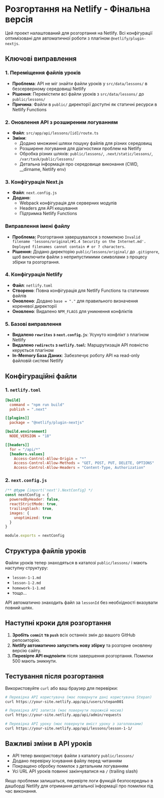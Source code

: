 # Розгортання на Netlify - Фінальна версія

Цей проект налаштований для розгортання на Netlify. Всі конфігурації оптимізовані для автоматичної роботи з плагіном `@netlify/plugin-nextjs`.

## Ключові виправлення

### 1. Переміщення файлів уроків
- **Проблема**: API не міг знайти файли уроків у `src/data/lessons/` в безсерверному середовищі Netlify
- **Рішення**: Перемістили всі файли уроків з `src/data/lessons/` до `public/lessons/`
- **Причина**: Файли в `public/` директорії доступні як статичні ресурси в Netlify Functions

### 2. Оновлення API з розширеним логуванням
- **Файл**: `src/app/api/lessons/[id]/route.ts`
- **Зміни**: 
  - Додано множинні шляхи пошуку файлів для різних середовищ
  - Розширене логування для діагностики проблем на Netlify
  - Обробка різних шляхів: `public/lessons/`, `.next/static/lessons/`, `/var/task/public/lessons/`
  - Детальна інформація про середовище виконання (CWD, __dirname, Netlify env)

### 3. Конфігурація Next.js
- **Файл**: `next.config.js`
- **Додано**: 
  - Webpack конфігурація для серверних модулів
  - Headers для API кешування
  - Підтримка Netlify Functions

### Виправлення імені файлу

- **Проблема:** Розгортання завершувалося з помилкою `Invalid filename 'lessons/original/#1.4 Security on the Internet.md'. Deployed filenames cannot contain # or ? characters`.
- **Рішення:** Додано директорію `public/lessons/original/` до `.gitignore`, щоб виключити файли з неприпустимими символами з процесу збірки та розгортання.

### 4. Конфігурація Netlify
- **Файл**: `netlify.toml`
- **Створено**: Повна конфігурація для Netlify Functions та статичних файлів
- **Оновлено**: Додано `base = "."` для правильного визначення кореневої директорії
- **Оновлено**: Видалено `NPM_FLAGS` для уникнення конфліктів

### 5. Базові виправлення
- **Видалено `rewrites` з `next.config.js`**: Усунуто конфлікт з плагіном Netlify
- **Видалено `redirects` з `netlify.toml`**: Маршрутизація API повністю керується плагіном
- **In-Memory База Даних**: Забезпечує роботу API на read-only файловій системі Netlify

## Конфігураційні файли

### 1. `netlify.toml`
```toml
[build]
  command = "npm run build"
  publish = ".next"

[[plugins]]
  package = "@netlify/plugin-nextjs"

[build.environment]
  NODE_VERSION = "18"

[[headers]]
  for = "/api/*"
  [headers.values]
    Access-Control-Allow-Origin = "*"
    Access-Control-Allow-Methods = "GET, POST, PUT, DELETE, OPTIONS"
    Access-Control-Allow-Headers = "Content-Type, Authorization"
```

### 2. `next.config.js`
```javascript
/** @type {import('next').NextConfig} */
const nextConfig = {
  poweredByHeader: false,
  reactStrictMode: true,
  trailingSlash: true,
  images: {
    unoptimized: true
  }
}

module.exports = nextConfig
```

## Структура файлів уроків

Файли уроків тепер знаходяться в каталозі `public/lessons/` і мають наступну структуру:
- `lesson-1-1.md`
- `lesson-1-2.md`
- `homework-1-1.md`
- тощо...

API автоматично знаходить файл за `lessonId` без необхідності вказувати повний шлях.

## Наступні кроки для розгортання

1. **Зробіть `commit` та `push`** всіх останніх змін до вашого GitHub репозиторію.
2. **Netlify автоматично запустить нову збірку** та розгорне оновлену версію сайту.
3. **Перевірте API ендпоінти** після завершення розгортання. Помилки 500 мають зникнути.

## Тестування після розгортання

Використовуйте `curl` або ваш браузер для перевірки:

```bash
# Перевірка API користувача (має повернути дані користувача Stepan)
curl https://your-site.netlify.app/api/users/stepan001

# Перевірка API запитів (має повернути порожній масив)
curl https://your-site.netlify.app/api/admin/requests

# Перевірка API уроку (має повернути вміст уроку з заголовками)
curl https://your-site.netlify.app/api/lessons/lesson-1-1/
```

## Важливі зміни в API уроків

- API тепер використовує файли з каталогу `public/lessons/`
- Додано перевірку існування файлу перед читанням
- Покращено обробку помилок з детальним логуванням
- Усі URL API уроків повинні закінчуватися на `/` (trailing slash)

Якщо проблеми залишаться, перевірте логи функцій безпосередньо в дашборді Netlify для отримання детальної інформації про помилки під час виконання.